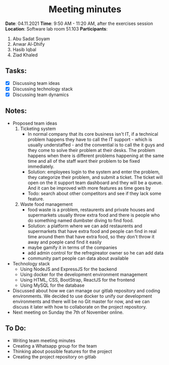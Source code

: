 <h1 style="text-align: center;"><b>Meeting minutes</b></h1>

**Date**: 04.11.2021
**Time**: 9:50 AM - 11:20 AM, after the exercises session
**Location**: Software lab room 51.103 
**Participants**: 

1. Abu Sadat Soyam 
2. Anwar Al-Dhify 
3. Hasib Iqbal 
4. Ziad Khaled 

## Tasks:
- [x] Discussing team ideas
- [x] Discussing technology stack
- [x] Discussing team dynamics

## Notes:
- Proposed team ideas
	1. Ticketing system
		- In normal company that its core business isn't IT, if a technical problem happens they have to call the IT support - which is usually understaffed - and the convential is to call the it guys and they come to solve their problem at their desks. The problem happens when there is different problems happening at the same time and all of the staff want their problem to be fixed immediately.
		- Solution: employees login to the system and enter the problem, they categorize their problem, and submit a ticket. The ticket will open on the it support team dashboard and they will be a queue. And it can be improved with more features as time goes by
		- Todo: search about other competitors and see if they lack some feature.
	2. Waste food management
		- food waste is a problem, restaurents and private houses and supermarkets usually throw extra food and there is people who do something named dumbster diving to find food. 
		- Solution: a platform where we can add restaurents and supermarkets that have extra food and people can find in real time around them that have extra food, so they don't throw it away and poeple cand find it easily
		- maybe gamify it in terms of the companies
		- add admin control for the refregireator owner so he can add data
		- community part people can data about available 
- Technology stack
	- Using NodeJS and ExpressJS for the backend
	- Using docker for the development environment management
	- Using HTML, CSS, BootStrap, ReactJS for the frontend
	- Using MySQL for the database
- Discussed about how we can manage our gitlab repository and coding environments. We decided to use docker to unify our development environments and there will be no Git master for now, and we can discuss it later with how to collaborate on the project repository.
- Next meeting on Sunday the 7th of November online.
## To Do:
- Writing team meeting minutes
- Creating a Whatsapp group for the team
- Thinking about possible features for the project
- Creating the project repository on gitlab
